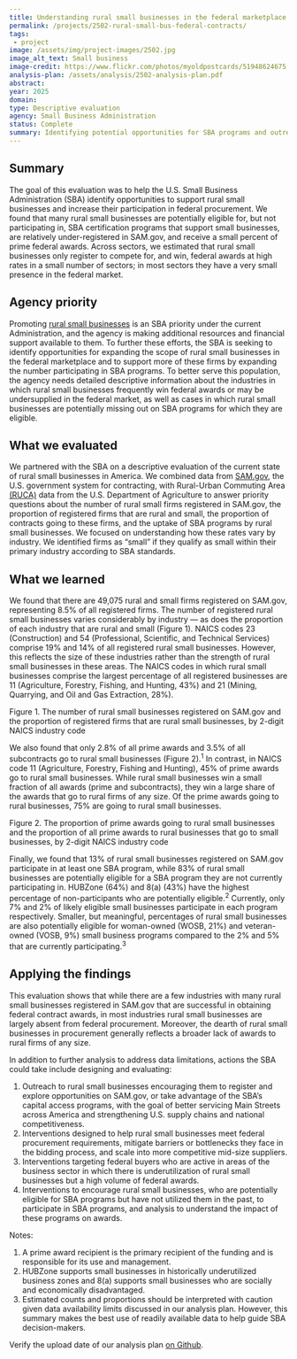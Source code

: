 ```yaml
---
title: Understanding rural small businesses in the federal marketplace 
permalink: /projects/2502-rural-small-bus-federal-contracts/
tags: 
 - project
image: /assets/img/project-images/2502.jpg
image_alt_text: Small business
image-credit: https://www.flickr.com/photos/myoldpostcards/51948624675
analysis-plan: /assets/analysis/2502-analysis-plan.pdf
abstract: 
year: 2025
domain: 
type: Descriptive evaluation
agency: Small Business Administration
status: Complete
summary: Identifying potential opportunities for SBA programs and outreach to support rural small businesses
---
```

## Summary
The goal of this evaluation was to help the U.S. Small Business Administration (SBA) identify opportunities to support rural small businesses and increase their participation in federal procurement. We found that many rural small businesses are potentially eligible for, but not participating in, SBA certification programs that support small businesses, are relatively under-registered in SAM.gov, and receive a small percent of prime federal awards. Across sectors, we estimated that rural small businesses only register to compete for, and win, federal awards at high rates in a small number of sectors; in most sectors they have a very small presence in the federal market. 

## Agency priority
Promoting <a class="usa-link usa-link--external" href="https://www.sba.gov/business-guide/grow-your-business/rural-businesses">rural small businesses</a> is an SBA priority under the current Administration, and the agency is making additional resources and financial support available to them. To further these efforts, the SBA is seeking to identify opportunities for expanding the scope of rural small businesses in the federal marketplace and to support more of these firms by expanding the number participating in SBA programs. To better serve this population, the agency needs detailed descriptive information about the industries in which rural small businesses frequently win federal awards or may be undersupplied in the federal market, as well as cases in which rural small businesses are potentially missing out on SBA programs for which they are eligible.

## What we evaluated
We partnered with the SBA on a descriptive evaluation of the current state of rural small businesses in America. We combined data from <a class="usa-link usa-link--external" href="http://sam.gov">SAM.gov</a>, the U.S. government system for contracting, with Rural-Urban Commuting Area <a class="usa-link usa-link--external" href="https://www.ers.usda.gov/data-products/rural-urban-commuting-area-codes">(RUCA)</a> data from the U.S. Department of Agriculture to answer priority questions about the number of rural small firms registered in SAM.gov, the proportion of registered firms that are rural and small, the proportion of contracts going to these firms, and the uptake of SBA programs by rural small businesses. We focused on understanding how these rates vary by industry. We identified firms as “small” if they qualify as small within their primary industry according to SBA standards.

## What we learned
We found that there are 49,075 rural and small firms registered on SAM.gov, representing 8.5% of all registered firms. The number of registered rural small businesses varies considerably by industry — as does the proportion of each industry that are rural and small (Figure 1). NAICS codes 23 (Construction) and 54 (Professional, Scientific, and Technical Services) comprise 19% and 14% of all registered rural small businesses. However, this reflects the size of these industries rather than the strength of rural small businesses in these areas. The NAICS codes in which rural small businesses comprise the largest percentage of all registered businesses are 11 (Agriculture, Forestry, Fishing, and Hunting, 43%) and 21 (Mining, Quarrying, and Oil and Gas Extraction, 28%). 

Figure 1. The number of rural small businesses registered on SAM.gov and the proportion of registered firms that are rural small businesses, by 2-digit NAICS industry code 

We also found that only 2.8% of all prime awards and 3.5% of all subcontracts go to rural small businesses (Figure 2).<sup>1</sup> In contrast, in NAICS code 11 (Agriculture, Forestry, Fishing and Hunting), 45% of prime awards go to rural small businesses. While rural small businesses win a small fraction of all awards (prime and subcontracts), they win a large share of the awards that go to rural firms of any size. Of the prime awards going to rural businesses, 75% are going to rural small businesses. 

Figure 2. The proportion of prime awards going to rural small businesses and the proportion of all prime awards to rural businesses that go to small businesses, by 2-digit NAICS industry code

Finally, we found that 13% of rural small businesses registered on SAM.gov participate in at least one SBA program, while 83% of rural small businesses are potentially eligible for a SBA program they are not currently participating in. HUBZone (64%) and 8(a) (43%) have the highest percentage of non-participants who are potentially eligible.<sup>2</sup> Currently, only 7% and 2% of likely eligible small businesses participate in each program respectively. Smaller, but meaningful, percentages of rural small businesses are also potentially eligible for woman-owned (WOSB, 21%) and veteran-owned (VOSB, 9%) small business programs compared to the 2% and 5% that are currently participating.<sup>3</sup>

## Applying the findings
This evaluation shows that while there are a few industries with many rural small businesses registered in SAM.gov that are successful in obtaining federal contract awards, in most industries rural small businesses are largely absent from federal procurement. Moreover, the dearth of rural small businesses in procurement generally reflects a broader lack of awards to rural firms of any size. 

In addition to further analysis to address data limitations, actions the SBA could take include designing and evaluating:
1. Outreach to rural small businesses encouraging them to register and explore opportunities on SAM.gov, or take advantage of the SBA’s capital access programs, with the goal of better servicing Main Streets across America and strengthening U.S. supply chains and national competitiveness.
2. Interventions designed to help rural small businesses meet federal procurement requirements, mitigate barriers or bottlenecks they face in the bidding process, and scale into more competitive mid-size suppliers.
3. Interventions targeting federal buyers who are active in areas of the business sector in which there is underutilization of rural small businesses but a high volume of federal awards.
4. Interventions to encourage rural small businesses, who are potentially eligible for SBA programs but have not utilized them in the past, to participate in SBA programs, and analysis to understand the impact of these programs on awards.

Notes:
1. A prime award recipient is the primary recipient of the funding and is responsible for its use and management. 
2.  HUBZone supports small businesses in historically underutilized business zones and 8(a) supports small businesses who are socially and economically disadvantaged.
3.  Estimated counts and proportions should be interpreted with caution given data availability limits discussed in our analysis plan. However, this summary makes the best use of readily available data to help guide SBA decision-makers.

Verify the upload date of our analysis plan <a class="usa-link usa-link--external" href="https://github.com/gsa-oes/office-of-evaluation-sciences/commits/master/assets/analysis/2502-analysis-plan.pdf">on Github</a>.
